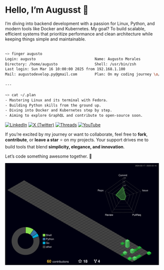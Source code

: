 # Hello, I’m Augusst 👋 

I’m diving into backend development with a passion for Linux, Python, and modern tools like Docker and Kubernetes. My goal? To build scalable, efficient systems that prioritize performance and clean architecture while keeping things simple and maintainable.

``` bash

~> finger augusto  
Login: augusto                           Name: Augusto Morales  
Directory: /home/augusto                 Shell: /usr/bin/zsh  
Last login: Sun Mar 16 10:00:00 2025 from 192.168.1.100  
Mail: augustodevelop.py@gmail.com        Plan: On my coding journey \o/

---

~> cat ~/.plan  
- Mastering Linux and its terminal with Fedora.  
- Building Python skills from the ground up.  
- Diving into Docker and Kubernetes step by step.  
- Aiming to explore GraphQL and contribute to open-source soon.

```

[![LinkedIn](https://img.shields.io/badge/-LinkedIn-0077B5?style=flat&logo=linkedin&logoColor=white)](https://linkedin.com/in/augusto-morales)
[![X (Twitter)](https://img.shields.io/badge/-X%20(Twitter)-000000?style=flat&logo=x&logoColor=white)](https://x.com/AugusstMorales)
[![Threads](https://img.shields.io/badge/-Threads-000000?style=flat&logo=threads&logoColor=white)](https://www.threads.net/@augusst_morales)
[![YouTube](https://img.shields.io/badge/-YouTube-FF0000?style=flat&logo=youtube&logoColor=white)](https://www.youtube.com/@AugusstMorales)

If you’re excited by my journey or want to collaborate, feel free to **fork**, **contribute**, or **leave a star** ⭐️ on my projects. Your support drives me to build tools that blend **simplicity, elegance, and innovation**.  

Let’s code something awesome together. 🚀

![](./profile-3d-contrib/profile-night-green.svg) 


